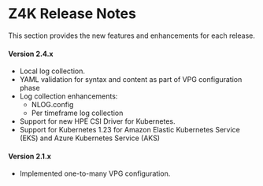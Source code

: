 # Z4K Release Notes

This section provides the new features and enhancements for each release.

#### Version 2.4.x

- Local log collection.
- YAML validation for syntax and content as part of VPG configuration phase
- Log collection enhancements:
  - NLOG.config
  - Per timeframe log collection
- Support for new HPE CSI Driver for Kubernetes.
- Support for Kubernetes 1.23 for Amazon Elastic Kubernetes Service (EKS) and Azure Kubernetes Service (AKS)

#### Version 2.1.x
- Implemented one-to-many VPG configuration.
